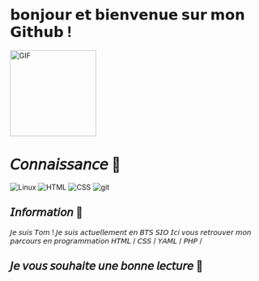 #  𝗯𝗼𝗻𝗷𝗼𝘂𝗿 𝗲𝘁 𝗯𝗶𝗲𝗻𝘃𝗲𝗻𝘂𝗲 𝘀𝘂𝗿 𝗺𝗼𝗻 𝗚𝗶𝘁𝗵𝘂𝗯 !
<img height="170px" alt="GIF" src="https://thumbs.gfycat.com/ComplexUnderstatedGuanaco-size_restricted.gif" />





# 𝘊𝘰𝘯𝘯𝘢𝘪𝘴𝘴𝘢𝘯𝘤𝘦 🤔

<img alt="Linux" src="https://img.shields.io/badge/Linux-FCC624?style=for-the-badge&logo=linux&logoColor=black"> <img alt="HTML" src="https://i.imgur.com/V9Y95DO_d.webp?maxwidth=760&fidelity=grand"> <img alt="CSS" src="https://i.imgur.com/C9Bif3O_d.webp?maxwidth=760&fidelity=grand"> <img alt="git" src="https://img.shields.io/badge/-Git-F05032?&style=for-the-badge&logo=git&logoColor=white" />

<h2> 𝘐𝘯𝘧𝘰𝘳𝘮𝘢𝘵𝘪𝘰𝘯 📰 </h2>

𝘑𝘦 𝘴𝘶𝘪𝘴 𝘛𝘰𝘮 ! 𝘑𝘦 𝘴𝘶𝘪𝘴 𝘢𝘤𝘵𝘶𝘦𝘭𝘭𝘦𝘮𝘦𝘯𝘵 𝘦𝘯 𝘉𝘛𝘚 𝘚𝘐𝘖 
𝘐𝘤𝘪 𝘷𝘰𝘶𝘴 𝘳𝘦𝘵𝘳𝘰𝘶𝘷𝘦𝘳 𝘮𝘰𝘯 𝘱𝘢𝘳𝘤𝘰𝘶𝘳𝘴 𝘦𝘯 𝘱𝘳𝘰𝘨𝘳𝘢𝘮𝘮𝘢𝘵𝘪𝘰𝘯 𝘏𝘛𝘔𝘓 / 𝘊𝘚𝘚 / 𝘠𝘈𝘔𝘓 / 𝘗𝘏𝘗 /
<h2></h2>
<h2> 𝘑𝘦 𝘷𝘰𝘶𝘴 𝘴𝘰𝘶𝘩𝘢𝘪𝘵𝘦 𝘶𝘯𝘦 𝘣𝘰𝘯𝘯𝘦 𝘭𝘦𝘤𝘵𝘶𝘳𝘦 📔 </h2>
